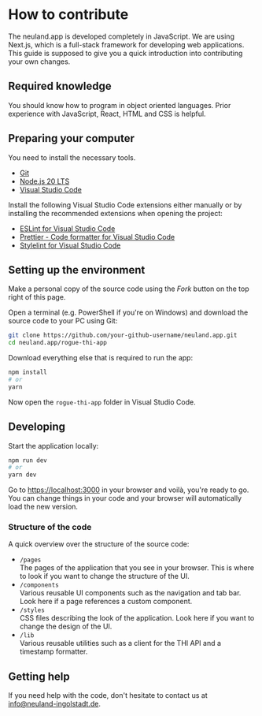 # How to contribute

The neuland.app is developed completely in JavaScript. We are using Next.js, which is a full-stack framework for developing web applications. This guide is supposed to give you a quick introduction into contributing your own changes.

## Required knowledge

You should know how to program in object oriented languages. Prior experience with JavaScript, React, HTML and CSS is helpful.

## Preparing your computer

You need to install the necessary tools.

- [Git](https://git-scm.com/downloads)
- [Node.js 20 LTS](https://nodejs.org/en/)
- [Visual Studio Code](https://code.visualstudio.com/)

Install the following Visual Studio Code extensions either manually or by installing the recommended extensions when opening the project:

- [ESLint for Visual Studio Code](https://marketplace.visualstudio.com/items?itemName=dbaeumer.vscode-eslint)
- [Prettier - Code formatter for Visual Studio Code](https://marketplace.visualstudio.com/items?itemName=esbenp.prettier-vscode)
- [Stylelint for Visual Studio Code](https://marketplace.visualstudio.com/items?itemName=stylelint.vscode-stylelint)

## Setting up the environment

Make a personal copy of the source code using the _Fork_ button on the top right of this page.

Open a terminal (e.g. PowerShell if you're on Windows) and download the source code to your PC using Git:

```bash
git clone https://github.com/your-github-username/neuland.app.git
cd neuland.app/rogue-thi-app
```

Download everything else that is required to run the app:

```bash
npm install
# or
yarn
```

Now open the `rogue-thi-app` folder in Visual Studio Code.

## Developing

Start the application locally:

```bash
npm run dev
# or
yarn dev
```

Go to [https://localhost:3000](https://localhost:3000) in your browser and voilà, you're ready to go. You can change things in your code and your browser will automatically load the new version.

### Structure of the code

A quick overview over the structure of the source code:

- `/pages`  
  The pages of the application that you see in your browser. This is where to look if you want to change the structure of the UI.
- `/components`  
  Various reusable UI components such as the navigation and tab bar. Look here if a page references a custom component.
- `/styles`  
  CSS files describing the look of the application. Look here if you want to change the design of the UI.
- `/lib`  
  Various reusable utilities such as a client for the THI API and a timestamp formatter.

## Getting help

If you need help with the code, don't hesitate to contact us at [info@neuland-ingolstadt.de](mailto:info@neuland-ingolstadt.de).
